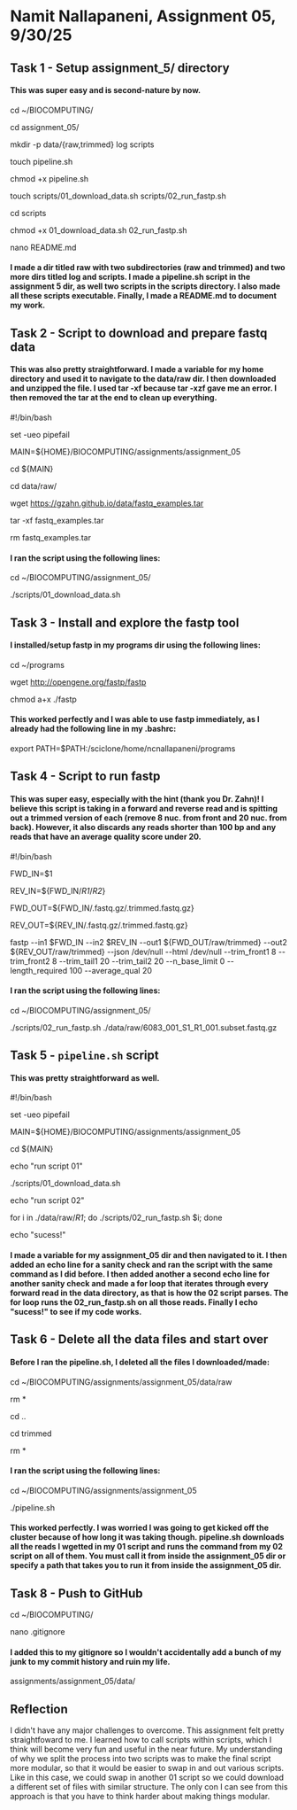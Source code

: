 # Namit Nallapaneni, Assignment 05, 9/30/25

## Task 1 - Setup assignment_5/ directory
#### This was super easy and is second-nature by now.

cd ~/BIOCOMPUTING/

cd assignment_05/

mkdir -p data/{raw,trimmed} log scripts

touch pipeline.sh

chmod +x pipeline.sh

touch scripts/01_download_data.sh scripts/02_run_fastp.sh

cd scripts

chmod +x 01_download_data.sh 02_run_fastp.sh 

nano README.md

#### I made a dir titled raw with two subdirectories (raw and trimmed) and two more dirs titled log and scripts. I made a pipeline.sh script in the assignment 5 dir, as well two scripts in the scripts directory. I also made all these scripts executable. Finally, I made a README.md to document my work.

## Task 2 - Script to download and prepare fastq data
#### This was also pretty straightforward. I made a variable for my home directory and used it to navigate to the data/raw dir. I then downloaded and unzipped the file. I used tar -xf because tar -xzf gave me an error. I then removed the tar at the end to clean up everything. 

#!/bin/bash

set -ueo pipefail

MAIN=${HOME}/BIOCOMPUTING/assignments/assignment_05

cd ${MAIN}

cd data/raw/

wget https://gzahn.github.io/data/fastq_examples.tar

tar -xf fastq_examples.tar

rm fastq_examples.tar

#### I ran the script using the following lines:

cd ~/BIOCOMPUTING/assignment_05/

./scripts/01_download_data.sh 

## Task 3 - Install and explore the fastp tool

#### I installed/setup fastp in my programs dir using the following lines:

cd ~/programs

wget http://opengene.org/fastp/fastp

chmod a+x ./fastp

#### This worked perfectly and I was able to use fastp immediately, as I already had the following line in my .bashrc:

export PATH=$PATH:/sciclone/home/ncnallapaneni/programs

## Task 4 - Script to run fastp

#### This was super easy, especially with the hint (thank you Dr. Zahn)! I believe this script is taking in a forward and reverse read and is spitting out a trimmed version of each (remove 8 nuc. from front and 20 nuc. from back). However, it also discards any reads shorter than 100 bp and any reads that have an average quality score under 20.

#!/bin/bash

FWD_IN=$1

REV_IN=${FWD_IN/_R1_/_R2_}

FWD_OUT=${FWD_IN/.fastq.gz/.trimmed.fastq.gz}

REV_OUT=${REV_IN/.fastq.gz/.trimmed.fastq.gz}

fastp --in1 $FWD_IN --in2 $REV_IN --out1 ${FWD_OUT/raw/trimmed} --out2 ${REV_OUT/raw/trimmed} --json /dev/null --html /dev/null --trim_front1 8 --trim_front2 8 --trim_tail1 20 --trim_tail2 20 --n_base_limit 0 --length_required 100 --average_qual 20

#### I ran the script using the following lines:

cd ~/BIOCOMPUTING/assignment_05/

./scripts/02_run_fastp.sh ./data/raw/6083_001_S1_R1_001.subset.fastq.gz

## Task 5 - `pipeline.sh` script

#### This was pretty straightforward as well. 

#!/bin/bash

set -ueo pipefail

MAIN=${HOME}/BIOCOMPUTING/assignments/assignment_05

cd ${MAIN}

echo "run script 01"

./scripts/01_download_data.sh

echo "run script 02"

for i in ./data/raw/*R1*; do ./scripts/02_run_fastp.sh $i; done

echo "sucess!"

#### I made a variable for my assignment_05 dir and then navigated to it. I then added an echo line for a sanity check and ran the script with the same command as I did before. I then added another a second echo line for another sanity check and made a for loop that iterates through every forward read in the data directory, as that is how the 02 script parses. The for loop runs the 02_run_fastp.sh on all those reads. Finally I echo "sucess!" to see if my code works.

## Task 6 - Delete all the data files and start over

#### Before I ran the pipeline.sh, I deleted all the files I downloaded/made:

cd ~/BIOCOMPUTING/assignments/assignment_05/data/raw

rm *

cd ..

cd trimmed 

rm *

#### I ran the script using the following lines:

cd ~/BIOCOMPUTING/assignments/assignment_05

./pipeline.sh

#### This worked perfectly. I was worried I was going to get kicked off the cluster because of how long it was taking though. pipeline.sh downloads all the reads I wgetted in my 01 script and runs the command from my 02 script on all of them. You must call it from inside the assignment_05 dir or specify a path that takes you to run it from inside the assignment_05 dir.

## Task 8 - Push to GitHub

cd ~/BIOCOMPUTING/

nano .gitignore

#### I added this to my gitignore so I wouldn't accidentally add a bunch of my junk to my commit history and ruin my life.

assignments/assignment_05/data/

## Reflection

I didn't have any major challenges to overcome. This assignment felt pretty straightfoward to me. I learned how to call scripts within scripts, which I think will become very fun and useful in the near future. My understanding of why we split the process into two scripts was to make the final script more modular, so that it would be easier to swap in and out various scripts. Like in this case, we could swap in another 01 script so we could download a different set of files with similar structure. The only con I can see from this approach is that you have to think harder about making things modular.
